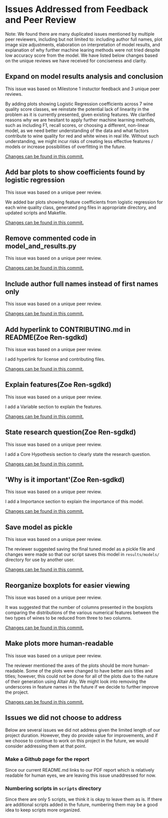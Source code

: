 # Issues Addressed from Feedback and Peer Review

Note: We found there are many duplicated issues mentioned by multiple peer reviewers, including but not limited to: including author full names, plot image size adjustments, elaboration on interpretation of model results, and explanation of why further machine learing methods were not tried despite low accuracy score from the model. We have listed below changes based on the unique reviews we have received for conciseness and clarity.

## Expand on model results analysis and conclusion

This issue was based on Milestone 1 instuctor feedback and 3 unique peer reviews.

By adding plots showing Logistic Regression coefficients across 7 wine quality score classes, we reinstate the potential lack of linearity in the problem as it is currently presented, given existing features. We clarified reasons why we are hesitant to apply further machine learning methods, such as including F1, recall scores, or choosing a different, non-linear model, as we need better understanding of the data and what factors contribute to wine quality for red and white wines in real life. Without such understanding, we might incur risks of creating less effective features / models or increase possibilities of overfitting in the future.

[Changes can be found in this commit.](https://github.com/UBC-MDS/wine-quality-regressor-group-2/commit/83f242190b96a2b6cd2269380d224060fba22619)

## Add bar plots to show coefficients found by logistic regression

This issue was based on a unique peer review.

We added bar plots showing feature coefficients from logistic regression for each wine quality class, generated png files in appropriate directory, and updated scripts and Makefile.

[Changes can be found in this commit.](https://github.com/UBC-MDS/wine-quality-regressor-group-2/commit/e57f3f91fc2f6178ab918765ff792ebc7202990a)

## Remove commented code in model_and_results.py

This issue was based on a unique peer review.

[Changes can be found in this commit.](https://github.com/UBC-MDS/wine-quality-regressor-group-2/commit/64ea5df99d77b40d095f081705712fdd41f6db7d)

## Include author full names instead of first names only

This issue was based on a unique peer review.

[Changes can be found in this commit.](https://github.com/UBC-MDS/wine-quality-regressor-group-2/commit/e4c8b3ba198df9152ee66ebf02696874ac785b5a)

## Add hyperlink to CONTRIBUTING.md in README(Zoe Ren-sgdkd)

This issue was based on a unique peer review.

I add hyperlink for license and contributing files.

[Changes can be found in this commit.](https://github.com/UBC-MDS/wine-quality-regressor-group-2/commit/2becbaf6902d36735200d0f4ed479eeac56272e0)

## Explain features(Zoe Ren-sgdkd)

This issue was based on a unique peer review.

I add a Variable section to explain the features.

[Changes can be found in this commit.](https://github.com/UBC-MDS/wine-quality-regressor-group-2/commit/4998937fd7f9dc89ea8ebcbab1c71a362d1ee349)

## State research question(Zoe Ren-sgdkd)

This issue was based on a unique peer review.

I add a Core Hypothesis section to clearly state the research question.

[Changes can be found in this commit.](https://github.com/UBC-MDS/wine-quality-regressor-group-2/commit/89a5bea59c14b052789c6203d7a357688bfae76b)

## 'Why is it important'(Zoe Ren-sgdkd)

This issue was based on a unique peer review.

I add a Importance section to explain the importance of this model.

[Changes can be found in this commit.](https://github.com/UBC-MDS/wine-quality-regressor-group-2/commit/bf1f01c7c855d1f202f33352c2ae37702e121728)

## Save model as pickle

This issue was based on a unique peer review.

The reviewer suggested saving the final tuned model as a pickle file and changes were made so that our script saves this model in `results/models/` directory for use by another user.

[Changes can be found in this commit.](https://github.com/UBC-MDS/wine-quality-regressor-group-2/commit/4026d568c9934c242b83af4c39d25017d02bc254)

## Reorganize boxplots for easier viewing

This issue was based on a unique peer review.

It was suggested that the number of columns presented in the boxplots comparing the
distributions of the various numerical features between the two types of wines to be reduced from three to two columns.

[Changes can be found in this commit.](https://github.com/UBC-MDS/wine-quality-regressor-group-2/commit/788af37afba3339024771c16093d87b6ef6dbf4d)

## Make plots more human-readable

This issue was based on a unique peer review.

The reviewer mentioned the axes of the plots should be more human-readable. Some of the plots were changed to have better axis titles and titles; however, this could not
be done for all of the plots due to the nature of their generation using Altair Ally. We might look into removing the underscores in feature names in the future if we decide to further improve the project.

[Changes can be found in this commit.](https://github.com/UBC-MDS/wine-quality-regressor-group-2/commit/f6dbdfa6882a2cf1fa0eab2732dadb147819fb01)

## Issues we did not choose to address

Below are several issues we did not address given the limited length of our project duration. However, they do provide value for improvements, and if we choose to continue to work on this project in the future, we would consider addressing them at that point.

### Make a Github page for the report

Since our current README.md links to our PDF report which is relatively readable for human eyes, we are leaving this issue unaddressed for now.

### Numbering scripts in `scripts` directory

Since there are only 5 scripts, we think it is okay to leave them as is. If there are additional scripts added in the future, numbering them may be a good idea to keep scripts more organized.